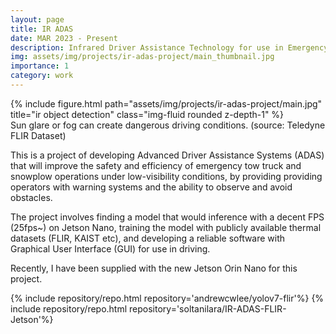 ```yaml
---
layout: page
title: IR ADAS
date: MAR 2023 - Present
description: Infrared Driver Assistance Technology for use in Emergency Tow Trucks and Snowplows
img: assets/img/projects/ir-adas-project/main_thumbnail.jpg
importance: 1
category: work
---
```


<div class="row">
    <div class="col-sm mt-3 mt-md-0">
        {% include figure.html path="assets/img/projects/ir-adas-project/main.jpg" title="ir object detection" class="img-fluid rounded z-depth-1" %}
    </div>
</div>
<div class="caption">
    Sun glare or fog can create dangerous driving conditions. (source: Teledyne FLIR Dataset)
</div>

This is a project of developing Advanced Driver Assistance Systems (ADAS) that will improve the safety and efficiency of emergency tow truck and snowplow operations under low-visibility conditions, by providing providing operators with warning systems and the
ability to observe and avoid obstacles.

The project involves finding a model that would inference with a decent FPS (25fps~) on Jetson Nano, training the model with publicly available thermal datasets (FLIR, KAIST etc), and developing a reliable software with Graphical User Interface (GUI) for use in driving. 

Recently, I have been supplied with the new Jetson Orin Nano for this project.

{% include repository/repo.html repository='andrewcwlee/yolov7-flir'%}
{% include repository/repo.html repository='soltanilara/IR-ADAS-FLIR-Jetson'%}